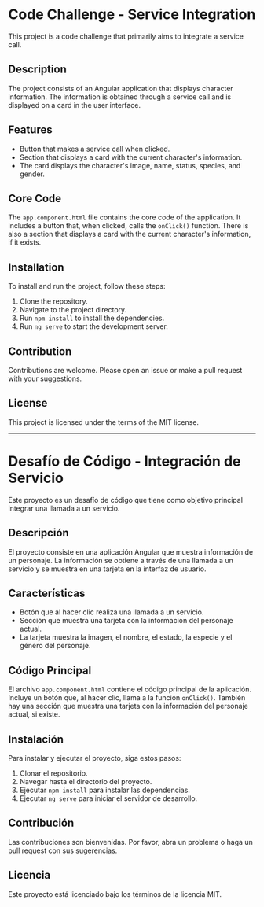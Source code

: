# Code Challenge - Service Integration

This project is a code challenge that primarily aims to integrate a service call.

## Description

The project consists of an Angular application that displays character information. The information is obtained through a service call and is displayed on a card in the user interface.

## Features

- Button that makes a service call when clicked.
- Section that displays a card with the current character's information.
- The card displays the character's image, name, status, species, and gender.

## Core Code

The `app.component.html` file contains the core code of the application. It includes a button that, when clicked, calls the `onClick()` function. There is also a section that displays a card with the current character's information, if it exists.

## Installation

To install and run the project, follow these steps:

1. Clone the repository.
2. Navigate to the project directory.
3. Run `npm install` to install the dependencies.
4. Run `ng serve` to start the development server.

## Contribution

Contributions are welcome. Please open an issue or make a pull request with your suggestions.

## License

This project is licensed under the terms of the MIT license.

---

# Desafío de Código - Integración de Servicio

Este proyecto es un desafío de código que tiene como objetivo principal integrar una llamada a un servicio.

## Descripción

El proyecto consiste en una aplicación Angular que muestra información de un personaje. La información se obtiene a través de una llamada a un servicio y se muestra en una tarjeta en la interfaz de usuario.

## Características

- Botón que al hacer clic realiza una llamada a un servicio.
- Sección que muestra una tarjeta con la información del personaje actual.
- La tarjeta muestra la imagen, el nombre, el estado, la especie y el género del personaje.

## Código Principal

El archivo `app.component.html` contiene el código principal de la aplicación. Incluye un botón que, al hacer clic, llama a la función `onClick()`. También hay una sección que muestra una tarjeta con la información del personaje actual, si existe.

## Instalación

Para instalar y ejecutar el proyecto, siga estos pasos:

1. Clonar el repositorio.
2. Navegar hasta el directorio del proyecto.
3. Ejecutar `npm install` para instalar las dependencias.
4. Ejecutar `ng serve` para iniciar el servidor de desarrollo.

## Contribución

Las contribuciones son bienvenidas. Por favor, abra un problema o haga un pull request con sus sugerencias.

## Licencia

Este proyecto está licenciado bajo los términos de la licencia MIT.
